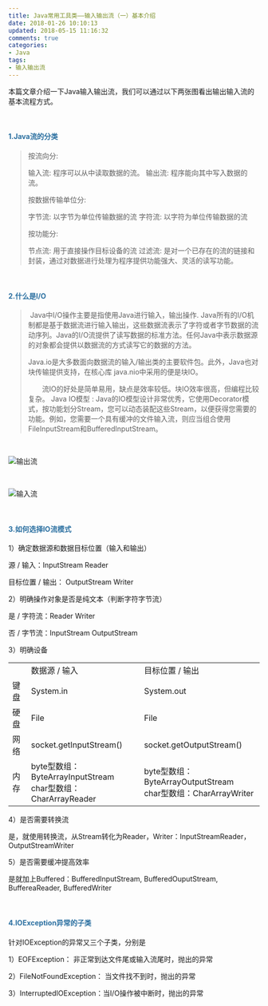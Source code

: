 ```yaml
---
title: Java常用工具类——输入输出流（一）基本介绍
date: 2018-01-26 10:10:13
updated: 2018-05-15 11:16:32
comments: true
categories:
- Java
tags:
- 输入输出流
---
```


本篇文章介绍一下Java输入输出流，我们可以通过以下两张图看出输出输入流的基本流程方式。

<br>

<h4 style="color: rgb(42,111,160);">1.Java流的分类</h4>

> 按流向分:
>
> 输入流: 程序可以从中读取数据的流。
> 输出流: 程序能向其中写入数据的流。
>
> 按数据传输单位分:
>
> 字节流: 以字节为单位传输数据的流
> 字符流: 以字符为单位传输数据的流
>
> 按功能分:
>
> 节点流: 用于直接操作目标设备的流
> 过滤流: 是对一个已存在的流的链接和封装，通过对数据进行处理为程序提供功能强大、灵活的读写功能。
>

<br>

<h4 style="color: rgb(42,111,160);">2.什么是I/O</h4>

> ​	Java中I/O操作主要是指使用Java进行输入，输出操作. Java所有的I/O机制都是基于数据流进行输入输出，这些数据流表示了字符或者字节数据的流动序列。Java的I/O流提供了读写数据的标准方法。任何Java中表示数据源的对象都会提供以数据流的方式读写它的数据的方法。  
>
> ​	Java.io是大多数面向数据流的输入/输出类的主要软件包。此外，Java也对块传输提供支持，在核心库 java.nio中采用的便是块IO。
>
> 　　流IO的好处是简单易用，缺点是效率较低。块IO效率很高，但编程比较复杂。 
>  	Java IO模型  :
> ​        Java的IO模型设计非常优秀，它使用Decorator模式，按功能划分Stream，您可以动态装配这些Stream，以便获得您需要的功能。例如，您需要一个具有缓冲的文件输入流，则应当组合使用FileInputStream和BufferedInputStream。
>

<br>

![输出流](/blog/java常用工具类——输入输出流（一）基本介绍/1516931978.jpg)

<br>

![输入流](/blog/java常用工具类——输入输出流（一）基本介绍/1516932106.jpg)

<br>

<h4 style="color: rgb(42,111,160);">3.如何选择IO流模式</h4>

1）确定数据源和数据目标位置（输入和输出）

源 / 输入：InputStream   Reader

目标位置 / 输出： OutputStream   Writer

2）明确操作对象是否是纯文本（判断字符字节流）

是 / 字符流：Reader   Writer

否 / 字节流：InputStream   OutputStream

3）明确设备

<div class="table-responsive"><table class="table table-striped table-bordered table-hover"><tbody><tr><td></td><td>数据源 / 输入</td><td>目标位置 / 输出</td></tr><tr><td>键盘</td><td>System.in</td><td>System.out</td></tr><tr><td>硬盘</td><td>File</td><td>File</td></tr><tr><td>网络</td><td>socket.getInputStream()</td><td>socket.getOutputStream()</td></tr><tr><td>内存</td><td>byte型数组：ByteArrayInputStream<br>char型数组：CharArrayReader</td><td>byte型数组：ByteArrayOutputStream<br>char型数组：CharArrayWriter</td></tr></tbody></table></div>

4）是否需要转换流

是，就使用转换流，从Stream转化为Reader，Writer：InputStreamReader，OutputStreamWriter 

5）是否需要缓冲提高效率

是就加上Buffered：BufferedInputStream, BufferedOuputStream, BuffereaReader, BufferedWriter

<br>

<h4 style="color: rgb(42,111,160);">4.IOException异常的子类</h4>

针对IOException的异常又三个子类，分别是

1）EOFException： 非正常到达文件尾或输入流尾时，抛出的异常

2）FileNotFoundException： 当文件找不到时，抛出的异常

3）InterruptedIOException：当I/O操作被中断时，抛出的异常
